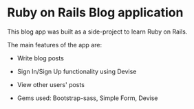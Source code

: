 # Ruby on Rails Blog application

This blog app was built as a side-project to learn Ruby on Rails.

The main features of the app are:

* Write blog posts

* Sign In/Sign Up functionality using Devise

* View other users' posts

* Gems used: Bootstrap-sass, Simple Form, Devise
